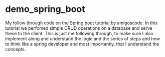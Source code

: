 # demo_spring_boot
My follow through code on the Spring boot tutorial by amigoscode.
In this tutorial we perfomed simple CRUD operations on a database and serve these to the client.
This is just me following through, to make sure I also implement along and understand the logic and 
the series of steps and how to think like a spring developer and most importantly, that I understand the concepts.
